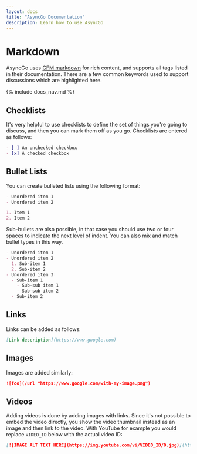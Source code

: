 ```yaml
---
layout: docs
title: "AsyncGo Documentation"
description: Learn how to use AsyncGo
---
```


# Markdown

AsyncGo uses [GFM markdown](https://github.github.com/gfm/) for rich content, and supports all tags listed in their documentation.
There are a few common keywords used to support discussions which are highlighted here.

{% include docs_nav.md %}

## Checklists

It's very helpful to use checklists to define the set of things you're going to discuss, and then you can mark them
off as you go. Checklists are entered as follows:

```markdown
- [ ] An unchecked checkbox
- [x] A checked checkbox
```

## Bullet Lists

You can create bulleted lists using the following format:

```markdown
- Unordered item 1
- Unordered item 2

1. Item 1
2. Item 2
```

Sub-bullets are also possible, in that case you should use two or four spaces to indicate the next level of indent. You
can also mix and match bullet types in this way.

```markdown
- Unordered item 1
- Unordered item 2
  1. Sub-item 1
  2. Sub-item 2
- Unordered item 3
  - Sub-item 1
    - Sub-sub item 1
    - Sub-sub item 2
  - Sub-item 2
```

## Links

Links can be added as follows:

```markdown
[Link description](https://www.google.com)
```

## Images

Images are added similarly:

```markdown
![foo](/url "https://www.google.com/with-my-image.png")
```

## Videos

Adding videos is done by adding images with links. Since it's not possible to embed the video directly, you show the video thumbnail instead as an image and then link to the video. With YouTube for example you would replace `VIDEO_ID` below with the actual video ID:

```markdown
[![IMAGE ALT TEXT HERE](https://img.youtube.com/vi/VIDEO_ID/0.jpg)](https://www.youtube.com/watch?v=VIDEO_ID)
```
